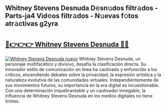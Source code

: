 ## Whitney Stevens Desnuda D𝚎sn𝚞dos filtr𝚊dos - Parts-ja4 Vid𝚎os filtr𝚊dos - N𝚞evas f𝚘tos atr𝚊ctivas g2yra

# <h2><a href="http://mb53egd.tromn.icu/?c=Whitney+Stevens+Desnuda">🔗👉👉👉 Whitney Stevens Desnuda 🔗🔗</a></h2>

[![Whitney Stevens Desnuda nuevo](https://i.imgur.com/pEAQMta.gif)](http://mb53egd.tromn.icu/?c=Whitney+Stevens+Desnuda)
Whitney Stevens Desnuda, un personaje multifacético y divisivo, desafía la clasificación directa. Su innovador estilo de comunicación en línea ha cautivado y enfurecido a los críticos, encendiendo debates sobre la privacidad, la expresión artística y la naturaleza evolutiva de las comunidades virtuales. Independientemente de sus movimientos futuros, su importancia en la era digital es incuestionable. Con una determinación inquebrantable y un cautivador innegable, la influencia de Whitney Stevens Desnuda en los medios digitales no tiene límites.

